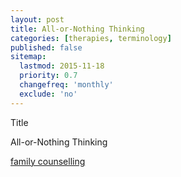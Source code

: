 ```yaml
---
layout: post
title: All-or-Nothing Thinking
categories: [therapies, terminology]
published: false
sitemap:
  lastmod: 2015-11-18
  priority: 0.7
  changefreq: 'monthly'
  exclude: 'no'
---
```


Title 

<span class="highlight">All-or-Nothing Thinking</span> 

<a href="/family-counselling/" title="family counselling">family counselling</a> 
